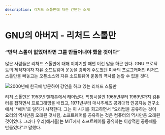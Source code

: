 ```yaml
---
description: 리처드 스톨만에 대한 간단한 소개
---
```


# GNU의 아버지 - 리처드 스톨만

### “만약 스톨이 없었더라면 그를 만들어내야 했을 것이다”

많은 사람들은 리처드 스톨만에 대해 이야기할 때면 이런 말을 하곤 한다. GNU 프로젝트의 제작자이자 자유 소프트웨어 운동을 강하게 주도했던 미국의 프로그래머인 리처드 스톨만을 빼놓고는 오픈소스와 자유 소프트웨어 운동의 역사를 논할 수 없을 것다.

![2000&#xB144;&#xC5D0; &#xD55C;&#xAD6D;&#xC5D0; &#xBC29;&#xBB38;&#xD558;&#xC5EC; &#xAC15;&#xC5F0;&#xC744; &#xD558;&#xACE0; &#xC788;&#xB294; &#xB9AC;&#xCC98;&#xB4DC; &#xC2A4;&#xD1A8;&#xB9CC;](http://networker.jinbo.net/copyleft/images/stallman3.jpg)

리처 스톨만은 1953년 맨해튼에서 태어났다. 학창시절인 1965년부터 1969년까지 컴퓨터를 접하면서 프로그래밍을 배웠고, 1971년부터 매사추세츠 공과대학 인공지능 연구소에서 '\*해커'로 일하기 시작한다. 그는 이 시기를 회고하면서 “요리법을 공유하는 것이 요리의 역사만큼 오래된 것처럼, 소프트웨어를 공유하는 것은 컴퓨터의 역사만큼 오래된 것이었다. 그러나 우리\(해커들\)는 MIT에서 소프트웨어를 공유하는 이상적인 공동체를 만들었다"고 말했다.

